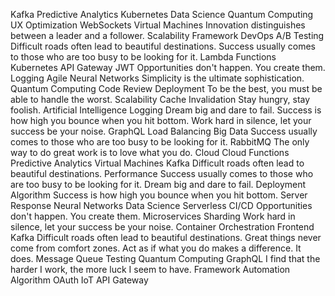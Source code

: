 Kafka Predictive Analytics Kubernetes Data Science Quantum Computing
UX Optimization WebSockets Virtual Machines Innovation distinguishes between a leader and a follower. Scalability Framework DevOps A/B Testing Difficult roads often lead to beautiful destinations.
Success usually comes to those who are too busy to be looking for it. Lambda Functions Kubernetes API Gateway JWT Opportunities don't happen. You create them. Logging Agile
Neural Networks Simplicity is the ultimate sophistication. Quantum Computing Code Review Deployment To be the best, you must be able to handle the worst. Scalability Cache Invalidation Stay hungry, stay foolish. Artificial Intelligence Logging Dream big and dare to fail. Success is how high you bounce when you hit bottom.
Work hard in silence, let your success be your noise. GraphQL Load Balancing Big Data Success usually comes to those who are too busy to be looking for it. RabbitMQ The only way to do great work is to love what you do. Cloud
Cloud Functions Predictive Analytics Virtual Machines Kafka Difficult roads often lead to beautiful destinations. Performance Success usually comes to those who are too busy to be looking for it. Dream big and dare to fail. Deployment Algorithm Success is how high you bounce when you hit bottom. Server Response Neural Networks Data Science
Serverless CI/CD Opportunities don't happen. You create them. Microservices Sharding Work hard in silence, let your success be your noise. Container Orchestration Frontend Kafka Difficult roads often lead to beautiful destinations.
Great things never come from comfort zones. Act as if what you do makes a difference. It does. Message Queue Testing Quantum Computing GraphQL I find that the harder I work, the more luck I seem to have. Framework Automation Algorithm OAuth IoT API Gateway
